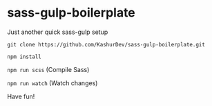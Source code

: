 # sass-gulp-boilerplate
Just another quick sass-gulp setup

```git clone https://github.com/KashurDev/sass-gulp-boilerplate.git ```

``` npm install ```

``` npm run scss ``` (Compile Sass)

``` npm run watch ``` (Watch changes)

Have fun!
